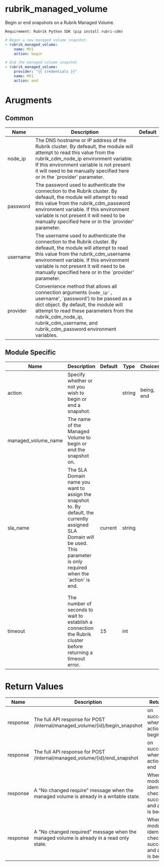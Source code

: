 # rubrik_managed_volume    

Begin or end snapshots on a Rubrik Managed Volume.

`Requirement: Rubrik Python SDK (pip install rubri-cdm)`


```yaml
# Begin a new managed volume snapshot.
- rubrik_managed_volume:
    name: MV1
    action: begin

# End the managed volume snapshot
- rubrik_managed_volume:
    provider: "{{ credentials }}"
    name: MV1
    action: end
```

# Arugments

## Common

| Name     | Description                                                                                                                                                                                                                                                                                               | Default |
|----------|-----------------------------------------------------------------------------------------------------------------------------------------------------------------------------------------------------------------------------------------------------------------------------------------------------------|---------|
| node_ip  | The DNS hostname or IP address of the Rubrik cluster. By defeault, the module will attempt to read this value from the rubrik_cdm_node_ip environment variable. If this environment variable is not present it will need to be manually specified here or in the `provider' parameter.                    |         |
| password | The password used to authenticate the connection to the Rubrik cluster. By defeault, the module will attempt to read this value from the rubrik_cdm_password environment variable. If this environment variable is not present it will need to be manually specified here or in the `provider' parameter. |         |
| username | The username used to authenticate the connection to the Rubrik cluster. By defeault, the module will attempt to read this value from the rubrik_cdm_username environment variable. If this environment variable is not present it will need to be manually specified here or in the `provider' parameter. |         |
| provider | Convenience method that allows all connection arguments (`node_ip', `username', `password') to be passed as a dict object. By default, the module will attempt to read these parameters from the rubrik_cdm_node_ip, rubrik_cdm_username, and rubrik_cdm_password environment variables.                  |         |


## Module Specific

| Name                | Description                                                                                                                                                                   | Default | Type   | Choices    | Mandatory | Aliases |
|---------------------|-------------------------------------------------------------------------------------------------------------------------------------------------------------------------------|---------|--------|------------|-----------|---------|
| action              | Specify whether or not you wish to begin or end a snapshot.                                                                                                                   |         | string | being, end | true      |         |
| managed_volume_name | The name of the Managed Volume to begin or end the snapshot on.                                                                                                               |         |        |            | true      | name    |
| sla_name            | The SLA Domain name you want to assign the snapshot to. By default, the currently assigned SLA Domain will be used. This parameter is only required when the `action' is end. | current | string |            |           |         |
|                     |                                                                                                                                                                               |         |        |            |           |         |
|                     |                                                                                                                                                                               |         |        |            |           |         |
| timeout             | The number of seconds to wait to establish a connection the Rubrik cluster before returning a timeout error.                                                                  | 15      | int    |            |           |         |

# Return Values

| Name     | Description                                                                              | Returned                                                           | Type   |
|----------|------------------------------------------------------------------------------------------|--------------------------------------------------------------------|--------|
| response | The full API response for POST /internal/managed_volume/{id}/begin_snapshot              | on success when action is begin                                    | dict   |
| response | The full API response for POST /internal/managed_volume/{id}/end_snapshot                | on success when action is end                                      | dict   |
| response | A "No changed require" message when the managed volume is already in a writable state.   | When the module idempotent check is succesful and action is begin. | string |
| response | A "No changed required" message when the managed volume is already in a read only state. | When the module idempotent check is succesful and action is begin. | string |
